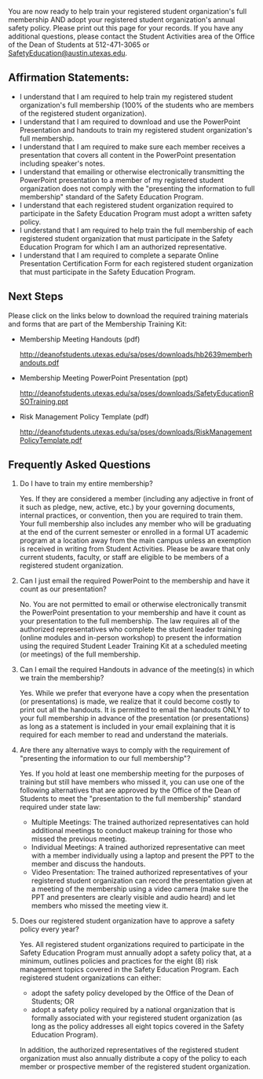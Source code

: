 You are now ready to help train your registered student organization's full membership AND adopt your registered student organization's annual safety policy. Please print out this page for your records. If you have any additional questions, please contact the Student Activities area of the Office of the Dean of Students at 512-471-3065 or SafetyEducation@austin.utexas.edu.

## Affirmation Statements:

* I understand that I am required to help train my registered student organization's full membership (100% of the students who are members of the registered student organization).
* I understand that I am required to download and use the PowerPoint Presentation and handouts to train my registered student organization's full membership.
* I understand that I am required to make sure each member receives a presentation that covers all content in the PowerPoint presentation including speaker's notes.
* I understand that emailing or otherwise electronically transmitting the PowerPoint presentation to a member of my registered student organization does not comply with the "presenting the information to full membership" standard of the Safety Education Program.
* I understand that each registered student organization required to participate in the Safety Education Program must adopt a written safety policy.
* I understand that I am required to help train the full membership of each registered student organization that must participate in the Safety Education Program for which I am an authorized representative.
* I understand that I am required to complete a separate Online Presentation Certification Form for each registered student organization that must participate in the Safety Education Program.

## Next Steps

Please click on the links below to download the required training materials and forms that are part of the Membership Training Kit:

* Membership Meeting Handouts (pdf)

  http://deanofstudents.utexas.edu/sa/pses/downloads/hb2639memberhandouts.pdf

* Membership Meeting PowerPoint Presentation (ppt)

  http://deanofstudents.utexas.edu/sa/pses/downloads/SafetyEducationRSOTraining.ppt

* Risk Management Policy Template (pdf)

  http://deanofstudents.utexas.edu/sa/pses/downloads/RiskManagementPolicyTemplate.pdf


## Frequently Asked Questions

1. Do I have to train my entire membership?

    Yes. If they are considered a member (including any adjective in front of it such as pledge, new, active, etc.) by your governing documents, internal practices, or convention, then you are required to train them. Your full membership also includes any member who will be graduating at the end of the current semester or enrolled in a formal UT academic program at a location away from the main campus unless an exemption is received in writing from Student Activities. Please be aware that only current students, faculty, or staff are eligible to be members of a registered student organization.

2. Can I just email the required PowerPoint to the membership and have it count as our presentation?

    No. You are not permitted to email or otherwise electronically transmit the PowerPoint presentation to your membership and have it count as your presentation to the full membership. The law requires all of the authorized representatives who complete the student leader training (online modules and in-person workshop) to present the information using the required Student Leader Training Kit at a scheduled meeting (or meetings) of the full membership.

3. Can I email the required Handouts in advance of the meeting(s) in which we train the membership?

    Yes. While we prefer that everyone have a copy when the presentation (or presentations) is made, we realize that it could become costly to print out all the handouts. It is permitted to email the handouts ONLY to your full membership in advance of the presentation (or presentations) as long as a statement is included in your email explaining that it is required for each member to read and understand the materials.

4. Are there any alternative ways to comply with the requirement of "presenting the information to our full membership"?

    Yes. If you hold at least one membership meeting for the purposes of training but still have members who missed it, you can use one of the following alternatives that are approved by the Office of the Dean of Students to meet the "presentation to the full membership" standard required under state law:

    * Multiple Meetings: The trained authorized representatives can hold additional meetings to conduct makeup training for those who missed the previous meeting.
    * Individual Meetings: A trained authorized representative can meet with a member individually using a laptop and present the PPT to the member and discuss the handouts.
    * Video Presentation: The trained authorized representatives of your registered student organization can record the presentation given at a meeting of the membership using a video camera (make sure the PPT and presenters are clearly visible and audio heard) and let members who missed the meeting view it.

5. Does our registered student organization have to approve a safety policy every year?

    Yes. All registered student organizations required to participate in the Safety Education Program must annually adopt a safety policy that, at a minimum, outlines policies and practices for the eight (8) risk management topics covered in the Safety Education Program. Each registered student organizations can either:

    * adopt the safety policy developed by the Office of the Dean of Students; OR
    * adopt a safety policy required by a national organization that is formally associated with your registered student organization (as long as the policy addresses all eight topics covered in the Safety Education Program).

    In addition, the authorized representatives of the registered student organization must also annually distribute a copy of the policy to each member or prospective member of the registered student organization.
